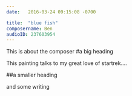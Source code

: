 ```yaml
---
date:   2016-03-24 09:15:08 -0700

title:  "blue fish"
composername: Ben
audioID: 237603954
---
```


This is about the composer
#a big heading

This painting talks to my great love of startrek....

##a smaller heading

and some writing